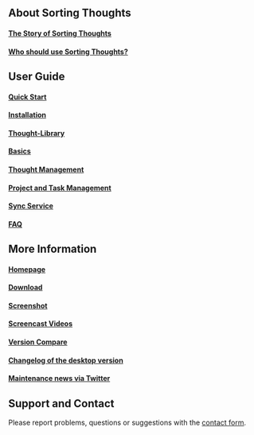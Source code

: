 ## About Sorting Thoughts
#### [The Story of Sorting Thoughts](ueber_sortingthoughts.md)
#### [Who should use Sorting Thoughts?](anwendungen_sortingthoughts.md)

## User Guide
#### [Quick Start](schnelleinstieg.md)
#### [Installation](installation.md)
#### [Thought-Library](/handbuch/gedanken_bibliothek.md)
#### [Basics](/handbuch/grundlagen.md)
#### [Thought Management](/handbuch/gedanken_verwalten.md)
#### [Project and Task Management](/handbuch/projekte_und_aufgaben.md)
#### [Sync Service](sync_service.md)
#### [FAQ](fragen_und_antworten.md)

## More Information
#### [Homepage](https://www.sortingthoughts.de/blog/)
#### [Download](https://www.sortingthoughts.de/blog/download/)
#### [Screenshot](https://www.sortingthoughts.de/blog/screenshots/)
#### [Screencast Videos](https://www.youtube.com/user/SortingThoughts)
#### [Version Compare](versionsvergleich.md)
#### [Changelog of the desktop version](versionsaenderungen.md)
#### [Maintenance news via Twitter](https://twitter.com/sortedThoughts)

## Support and Contact
Please report problems, questions or suggestions with the [contact form](https://www.sortingthoughts.de/blog/report-a-bug/).
